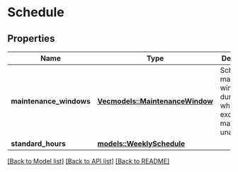 # Schedule

## Properties

Name | Type | Description | Notes
------------ | ------------- | ------------- | -------------
**maintenance_windows** | [**Vec<models::MaintenanceWindow>**](MaintenanceWindow.md) | Scheduled maintenance windows, during which the exchange may be unavailable. | 
**standard_hours** | [**models::WeeklySchedule**](WeeklySchedule.md) |  | 

[[Back to Model list]](../README.md#documentation-for-models) [[Back to API list]](../README.md#documentation-for-api-endpoints) [[Back to README]](../README.md)


